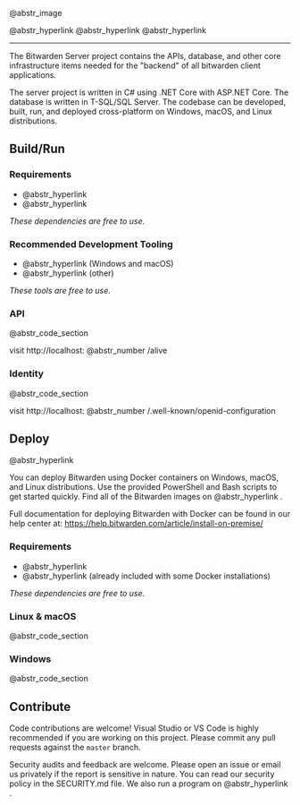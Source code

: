 @abstr_image 

@abstr_hyperlink @abstr_hyperlink @abstr_hyperlink 

* * *

The Bitwarden Server project contains the APIs, database, and other core infrastructure items needed for the "backend" of all bitwarden client applications.

The server project is written in C# using .NET Core with ASP.NET Core. The database is written in T-SQL/SQL Server. The codebase can be developed, built, run, and deployed cross-platform on Windows, macOS, and Linux distributions.

## Build/Run

### Requirements

  * @abstr_hyperlink 
  * @abstr_hyperlink 



_These dependencies are free to use._

### Recommended Development Tooling

  * @abstr_hyperlink (Windows and macOS)
  * @abstr_hyperlink (other)



_These tools are free to use._

### API

@abstr_code_section 

visit http://localhost: @abstr_number /alive

### Identity

@abstr_code_section 

visit http://localhost: @abstr_number /.well-known/openid-configuration

## Deploy

@abstr_hyperlink 

You can deploy Bitwarden using Docker containers on Windows, macOS, and Linux distributions. Use the provided PowerShell and Bash scripts to get started quickly. Find all of the Bitwarden images on @abstr_hyperlink .

Full documentation for deploying Bitwarden with Docker can be found in our help center at: https://help.bitwarden.com/article/install-on-premise/

### Requirements

  * @abstr_hyperlink 
  * @abstr_hyperlink (already included with some Docker installations)



_These dependencies are free to use._

### Linux & macOS

@abstr_code_section 

### Windows

@abstr_code_section 

## Contribute

Code contributions are welcome! Visual Studio or VS Code is highly recommended if you are working on this project. Please commit any pull requests against the `master` branch.

Security audits and feedback are welcome. Please open an issue or email us privately if the report is sensitive in nature. You can read our security policy in the SECURITY.md file. We also run a program on @abstr_hyperlink .
